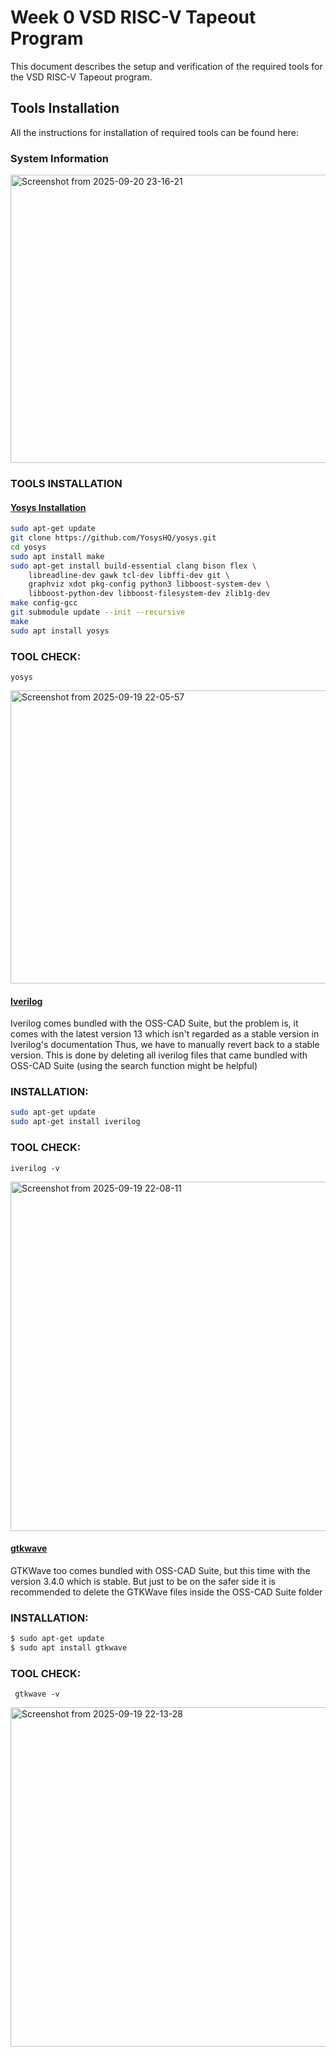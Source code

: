 # Week 0 VSD RISC-V Tapeout Program
This document describes the setup and verification of the required tools for the VSD RISC-V Tapeout program.

## Tools Installation

   All the instructions for installation of required tools can be found here:</ins>

### System Information

<img width="848" height="461" alt="Screenshot from 2025-09-20 23-16-21" src="https://github.com/user-attachments/assets/5259e069-cb5b-40f1-9a2f-002ea650f480" />

### TOOLS INSTALLATION


#### <ins>Yosys Installation</ins>
```bash
sudo apt-get update
git clone https://github.com/YosysHQ/yosys.git
cd yosys
sudo apt install make
sudo apt-get install build-essential clang bison flex \
    libreadline-dev gawk tcl-dev libffi-dev git \
    graphviz xdot pkg-config python3 libboost-system-dev \
    libboost-python-dev libboost-filesystem-dev zlib1g-dev
make config-gcc
git submodule update --init --recursive
make
sudo apt install yosys
```
### TOOL CHECK:
```
yosys
```

<img width="774" height="469" alt="Screenshot from 2025-09-19 22-05-57" src="https://github.com/user-attachments/assets/291c313a-02f2-4f0d-9648-bcc72a85e078" />

#### <ins>Iverilog</ins>

Iverilog comes bundled with the OSS-CAD Suite, but the problem is, it comes with the latest version 13 which isn't regarded as a stable version in Iverilog's documentation
Thus, we have to manually revert back to a stable version.
This is done by deleting all iverilog files that came bundled with OSS-CAD Suite (using the search function might be helpful)

### INSTALLATION:
```bash
sudo apt-get update
sudo apt-get install iverilog
```
### TOOL CHECK:
```
iverilog -v
```
<img width="775" height="559" alt="Screenshot from 2025-09-19 22-08-11" src="https://github.com/user-attachments/assets/4d113347-d701-4fcc-bc56-4e9fb0a5cf26" />

#### <ins>gtkwave</ins>

GTKWave too comes bundled with OSS-CAD Suite, but this time with the version 3.4.0 which is stable.
But just to be on the safer side it is recommended to delete the GTKWave files inside the OSS-CAD Suite folder

### INSTALLATION:

```bash
$ sudo apt-get update
$ sudo apt install gtkwave
```
### TOOL CHECK:
```
 gtkwave -v
```

<img width="1209" height="543" alt="Screenshot from 2025-09-19 22-13-28" src="https://github.com/user-attachments/assets/eba7b2dd-7741-4cf4-838b-835c5d6d6e37" />
